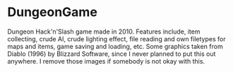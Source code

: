 # DungeonGame
Dungeon Hack'n'Slash game made in 2010. Features include, item collecting, crude AI, crude lighting effect, file reading and own filetypes for maps and items, game saving and loading, etc. Some graphics taken from Diablo (1996) by Blizzard Software, since I never planned to put this out anywhere. I remove those images if somebody is not okay with this.
